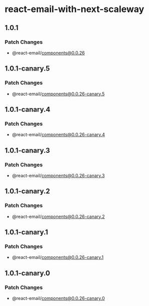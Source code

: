 # react-email-with-next-scaleway

## 1.0.1

### Patch Changes

- @react-email/components@0.0.26

## 1.0.1-canary.5

### Patch Changes

- @react-email/components@0.0.26-canary.5

## 1.0.1-canary.4

### Patch Changes

- @react-email/components@0.0.26-canary.4

## 1.0.1-canary.3

### Patch Changes

- @react-email/components@0.0.26-canary.3

## 1.0.1-canary.2

### Patch Changes

- @react-email/components@0.0.26-canary.2

## 1.0.1-canary.1

### Patch Changes

- @react-email/components@0.0.26-canary.1

## 1.0.1-canary.0

### Patch Changes

- @react-email/components@0.0.26-canary.0
